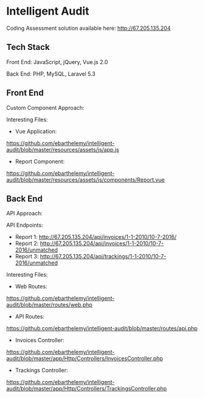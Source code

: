 # Intelligent Audit

Coding Assessment solution available here: <a href="http://67.205.135.204" target="_blank">http://67.205.135.204</a>

## Tech Stack

Front End: JavaScript, jQuery, Vue.js 2.0

Back End: PHP, MySQL, Laravel 5.3

## Front End

Custom Component Approach:

Interesting Files:

- Vue Application: 

<a href="https://github.com/ebarthelemy/intelligent-audit/blob/master/resources/assets/js/app.js" target="_blank">https://github.com/ebarthelemy/intelligent-audit/blob/master/resources/assets/js/app.js</a>

- Report Component: 

<a href="https://github.com/ebarthelemy/intelligent-audit/blob/master/resources/assets/js/components/Report.vue" target="_blank">https://github.com/ebarthelemy/intelligent-audit/blob/master/resources/assets/js/components/Report.vue</a>

## Back End

API Approach:

API Endpoints:
- Report 1: <a href="http://67.205.135.204/api/invoices/1-1-2010/10-7-2016/" target="_blank">http://67.205.135.204/api/invoices/1-1-2010/10-7-2016/</a>
- Report 2: <a href="http://67.205.135.204/api/invoices/1-1-2010/10-7-2016/unmatched" target="_blank">http://67.205.135.204/api/invoices/1-1-2010/10-7-2016/unmatched</a>
- Report 3: <a href="http://67.205.135.204/api/trackings/1-1-2010/10-7-2016/unmatched" target="_blank">http://67.205.135.204/api/trackings/1-1-2010/10-7-2016/unmatched</a>

Interesting Files:

- Web Routes: 

<a href="https://github.com/ebarthelemy/intelligent-audit/blob/master/routes/web.php" target="_blank">https://github.com/ebarthelemy/intelligent-audit/blob/master/routes/web.php</a>

- API Routes: 

<a href="https://github.com/ebarthelemy/intelligent-audit/blob/master/routes/api.php" target="_blank">https://github.com/ebarthelemy/intelligent-audit/blob/master/routes/api.php</a>

- Invoices Controller: 

<a href="https://github.com/ebarthelemy/intelligent-audit/blob/master/app/Http/Controllers/InvoicesController.php" target="_blank">https://github.com/ebarthelemy/intelligent-audit/blob/master/app/Http/Controllers/InvoicesController.php</a>

- Trackings Controller: 

<a href="https://github.com/ebarthelemy/intelligent-audit/blob/master/app/Http/Controllers/TrackingsController.php" target="_blank">https://github.com/ebarthelemy/intelligent-audit/blob/master/app/Http/Controllers/TrackingsController.php</a>
